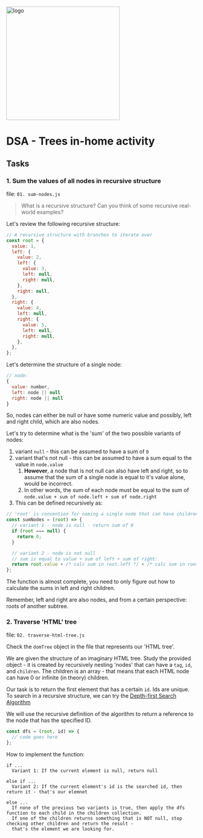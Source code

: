 <img src="https://webassets.telerikacademy.com/images/default-source/logos/telerik-academy.svg" alt="logo" width="300px" style="margin-top: 20px;"/>

# DSA - Trees in-home activity

## Tasks

### 1. Sum the values of all nodes in recursive structure

file: `01. sum-nodes.js`

> What is a recursive structure? Can you think of some recursive real-world examples?

Let's review the following recursive structure:

```js
// A recursive structure with branches to iterate over
const root = {
  value: 1,
  left: {
    value: 2,
    left: {
      value: 3,
      left: null,
      right: null,
    },
    right: null,
  },
  right: {
    value: 4,
    left: null,
    right: {
      value: 5,
      left: null,
      right: null,
    },
  },
};
```

Let's determine the structure of a single node:
```js
// node:
{
  value: number,
  left: node || null
  right: node || null
}
```
So, nodes can either be null or have some numeric value and possibly, left and right child, which are also nodes.

Let's try to determine what is the 'sum' of the two possible variants of nodes:
1. variant `null` - this can be assumed to have a sum of `0`
2. variant that's not null - this can be assumed to have a sum equal to the value in `node.value`  
    1. **However**, a node that is not null can also have left and right, so to assume that the sum of a single node is equal to it's value alone, would be incorrect.
    2. In other words, the sum of each node must be equal to the sum of   
    `node.value + sum of node.left + sum of node.right`
3. This can be defined recursively as:

```js
// 'root' is convention for naming a single node that can have children
const sumNodes = (root) => {
  // variant 1 - node is null - return sum of 0
  if (root === null) {
    return 0;
  }

  // variant 2 - node is not null
  // sum is equal to value + sum of left + sum of right:
  return root.value + /* calc sum in root.left */ + /* calc sum in root.right */;
};
```

The function is almost complete, you need to only figure out how to calculate the sums in left and right children.

Remember, left and right are also nodes, and from a certain perspective: roots of another subtree.


### 2. Traverse 'HTML' tree

file: `02. traverse-html-tree.js`

Check the `domTree` object in the file that represents our 'HTML tree'.

We are given the structure of an imaginary HTML tree. Study the provided object - it is created by recursively nesting 'nodes' that can have a `tag`, `id`, and `children`. The children is an array - that means that each HTML node can have 0 or infinite (in theory) children.

Our task is to return the first element that has a certain `id`. Ids are unique. To search in a recursive structure, we can try the [Depth-first Search Algorithm](https://programmer.ink/think/depth-first-traversal-dfs-and-breadth-first-traversal-bfs-of-js-algorithm.html) 

We will use the recursive definition of the algorithm to return a reference to the node that has the specified ID.


```js
const dfs = (root, id) => {
  // code goes here
};
```

How to implement the function:
```
if ...
  Variant 1: If the current element is null, return null

else if ...
  Variant 2: If the current element's id is the searched id, then return it - that's our elemnet

else ...
  If none of the previous two variants is true, then apply the dfs function to each child in the children collection. 
  If one of the children returns something that is NOT null, stop checking other children and return the result - 
  that's the element we are looking for.
```

